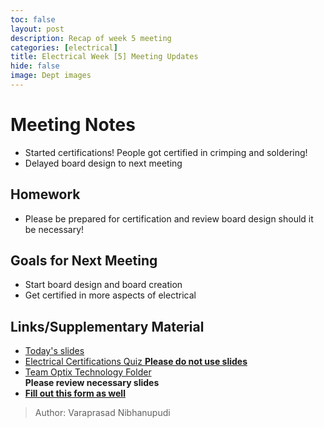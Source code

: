 ```yaml
--- 
toc: false 
layout: post 
description: Recap of week 5 meeting 
categories: [electrical]  
title: Electrical Week [5] Meeting Updates
hide: false 
image: Dept images 
---  
```


# Meeting Notes  
- Started certifications! People got certified in crimping and soldering!
- Delayed board design to next meeting

## Homework 
- Please be prepared for certification and review board design should it be necessary!

## Goals for Next Meeting  
- Start board design and board creation
- Get certified in more aspects of electrical

## Links/Supplementary Material 
- [Today's slides](https://docs.google.com/presentation/d/10X3FP6V-4SegWNBoqN76W-V76xP12tP06G64_cFLPLw/edit?usp=sharing) 
- [Electrical Certifications Quiz **Please do not use slides**](https://forms.gle/fbAqr6YncPNQv8Zo8)
- [Team Optix Technology Folder](https://drive.google.com/drive/folders/1D4VNl_CzpGJff69jR2onBDxhrS-d7Ol8?usp=sharing)  
**Please review necessary slides**
- **[Fill out this form as well](https://docs.google.com/forms/u/6/d/1sDOcLfz7DDRgtVxeHpuEXU8QIt9QpJGENf3IiLh7zww/edit?usp=drive_web)**
  
> Author: Varaprasad Nibhanupudi